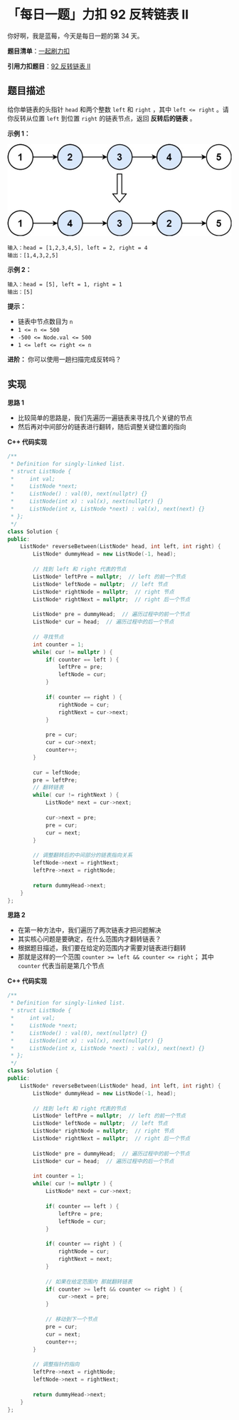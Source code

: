 # 「每日一题」力扣 92 反转链表 II

你好啊，我是蓝莓，今天是每日一题的第 34 天。

**题目清单**：[一起刷力扣](https://blueberry-universe.cn/lc/index.html)

**引用力扣题目**：[92 反转链表 II](https://leetcode.cn/problems/reverse-linked-list-ii/description/)





## 题目描述

给你单链表的头指针 `head` 和两个整数 `left` 和 `right` ，其中 `left <= right` 。请你反转从位置 `left` 到位置 `right` 的链表节点，返回 **反转后的链表** 。

 

**示例 1：**

![img](content.assets/rev2ex2.jpg)

```
输入：head = [1,2,3,4,5], left = 2, right = 4
输出：[1,4,3,2,5]
```

**示例 2：**

```
输入：head = [5], left = 1, right = 1
输出：[5]
```

 

**提示：**

- 链表中节点数目为 `n`
- `1 <= n <= 500`
- `-500 <= Node.val <= 500`
- `1 <= left <= right <= n`

 

**进阶：** 你可以使用一趟扫描完成反转吗？





## 实现

**思路 1**

- 比较简单的思路是，我们先遍历一遍链表来寻找几个关键的节点
- 然后再对中间部分的链表进行翻转，随后调整关键位置的指向





**C++ 代码实现**

```c++
/**
 * Definition for singly-linked list.
 * struct ListNode {
 *     int val;
 *     ListNode *next;
 *     ListNode() : val(0), next(nullptr) {}
 *     ListNode(int x) : val(x), next(nullptr) {}
 *     ListNode(int x, ListNode *next) : val(x), next(next) {}
 * };
 */
class Solution {
public:
    ListNode* reverseBetween(ListNode* head, int left, int right) {
        ListNode* dummyHead = new ListNode(-1, head);

        // 找到 left 和 right 代表的节点
        ListNode* leftPre = nullptr;  // left 的前一个节点
        ListNode* leftNode = nullptr;  // left 节点
        ListNode* rightNode = nullptr;  // right 节点
        ListNode* rightNext = nullptr;  // right 后一个节点

        ListNode* pre = dummyHead;  // 遍历过程中的前一个节点
        ListNode* cur = head;  // 遍历过程中的后一个节点

        // 寻找节点
        int counter = 1;
        while( cur != nullptr ) {
            if( counter == left ) {
                leftPre = pre;
                leftNode = cur;
            }
            
            if( counter == right ) {
                rightNode = cur;
                rightNext = cur->next;
            }

            pre = cur;
            cur = cur->next;
            counter++;
        }

        cur = leftNode;
        pre = leftPre;
        // 翻转链表
        while( cur != rightNext ) {
            ListNode* next = cur->next;

            cur->next = pre;
            pre = cur;
            cur = next;
        }

        // 调整翻转后的中间部分的链表指向关系
        leftNode->next = rightNext;
        leftPre->next = rightNode;

        return dummyHead->next;
    }
};
```





**思路 2**

- 在第一种方法中，我们遍历了两次链表才把问题解决
- 其实核心问题是要确定，在什么范围内才翻转链表？
- 根据题目描述，我们要在给定的范围内才需要对链表进行翻转
- 那就是这样的一个范围 `counter >= left && counter <= right`； 其中 `counter` 代表当前是第几个节点



**C++ 代码实现**

```c++
/**
 * Definition for singly-linked list.
 * struct ListNode {
 *     int val;
 *     ListNode *next;
 *     ListNode() : val(0), next(nullptr) {}
 *     ListNode(int x) : val(x), next(nullptr) {}
 *     ListNode(int x, ListNode *next) : val(x), next(next) {}
 * };
 */
class Solution {
public:
    ListNode* reverseBetween(ListNode* head, int left, int right) {
        ListNode* dummyHead = new ListNode(-1, head);

        // 找到 left 和 right 代表的节点
        ListNode* leftPre = nullptr;  // left 的前一个节点
        ListNode* leftNode = nullptr;  // left 节点
        ListNode* rightNode = nullptr;  // right 节点
        ListNode* rightNext = nullptr;  // right 后一个节点

        ListNode* pre = dummyHead;  // 遍历过程中的前一个节点
        ListNode* cur = head;  // 遍历过程中的后一个节点

        int counter = 1;
        while( cur != nullptr ) {
            ListNode* next = cur->next;

            if( counter == left ) {
                leftPre = pre;
                leftNode = cur;
            }

            if( counter == right ) {
                rightNode = cur;
                rightNext = next;
            }

            // 如果在给定范围内 那就翻转链表
            if( counter >= left && counter <= right ) {
                cur->next = pre;
            }

            // 移动到下一个节点
            pre = cur;
            cur = next;
            counter++;
        }

        // 调整指针的指向
        leftPre->next = rightNode;
        leftNode->next = rightNext;
        
        return dummyHead->next;
    }
};
```

